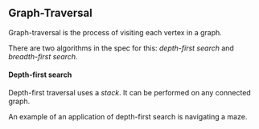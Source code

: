 ## Graph-Traversal

Graph-traversal is the process of visiting each vertex in a graph.

There are two algorithms in the spec for this: *depth-first search* and *breadth-first search*.
#### Depth-first search

Depth-first traversal uses a *stack*. It can be performed on any connected graph.

An example of an application of depth-first search is navigating a maze.

